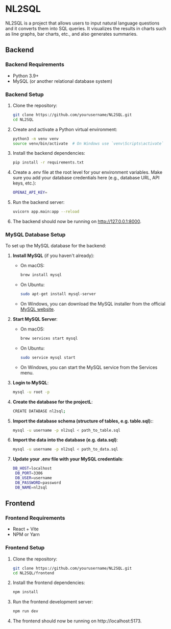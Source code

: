 # NL2SQL

NL2SQL is a project that allows users to input natural language questions and it converts them into SQL queries. It visualizes the results in charts such as line graphs, bar charts, etc., and also generates summaries.

## Backend

### Backend Requirements

- Python 3.9+
- MySQL (or another relational database system)

### Backend Setup

1. Clone the repository:
   ```bash
   git clone https://github.com/yourusername/NL2SQL.git
   cd NL2SQL
2. Create and activate a Python virtual environment:
   ```bash
   python3 -m venv venv
   source venv/bin/activate  # On Windows use `venv\Scripts\activate`

3. Install the backend dependencies:
   ```bash
   pip install -r requirements.txt

4. Create a .env file at the root level for your environment variables. Make sure you add your database credentials here (e.g., database URL, API keys, etc.):
   ```bash
   OPENAI_API_KEY=
   
5. Run the backend server:
   ```bash
   uvicorn app.main:app --reload

6. The backend should now be running on http://127.0.0.1:8000.

### MySQL Database Setup

To set up the MySQL database for the backend:

1. **Install MySQL** (if you haven't already):
   - On macOS:
     ```bash
     brew install mysql
     ```
   - On Ubuntu:
     ```bash
     sudo apt-get install mysql-server
     ```
   - On Windows, you can download the MySQL installer from the official [MySQL website](https://dev.mysql.com/downloads/installer/).

2. **Start MySQL Server**:
   - On macOS:
     ```bash
     brew services start mysql
     ```
   - On Ubuntu:
     ```bash
     sudo service mysql start
     ```
   - On Windows, you can start the MySQL service from the Services menu.

3. **Login to MySQL**:
   ```bash
   mysql -u root -p
   
4. **Create the database for the projectL**:
   ```bash
   CREATE DATABASE nl2sql;

5. **Import the database schema (structure of tables, e.g. table.sql):**:
   ```bash
   mysql -u username -p nl2sql < path_to_table.sql

6. **Import the data into the database (e.g. data.sql)**:
   ```bash
   mysql -u username -p nl2sql < path_to_data.sql
   
7. **Update your .env file with your MySQL credentials**:
   ```bash
   DB_HOST=localhost
    DB_PORT=3306
    DB_USER=username
    DB_PASSWORD=password
    DB_NAME=nl2sql

## Frontend

### Frontend Requirements

- React + Vite
- NPM or Yarn

### Frontend Setup

1. Clone the repository:
   ```bash
   git clone https://github.com/yourusername/NL2SQL.git
   cd NL2SQL/frontend
   
2. Install the frontend dependencies:
   ```bash
   npm install

3. Run the frontend development server:
   ```bash
   npm run dev

4. The frontend should now be running on http://localhost:5173.
